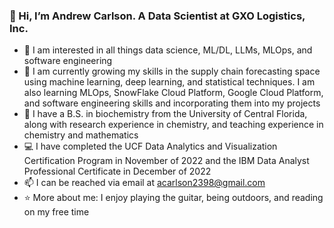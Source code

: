 ### 👋 Hi, I’m Andrew Carlson. A Data Scientist at GXO Logistics, Inc.
- 👀 I am interested in all things data science, ML/DL, LLMs, MLOps, and software engineering
- 🌱 I am currently growing my skills in the supply chain forecasting space using machine learning, deep learning, and statistical techniques. I am also learning MLOps, SnowFlake Cloud Platform, Google Cloud Platform, and software engineering skills and incorporating them into my projects
- 🧬 I have a B.S. in biochemistry from the University of Central Florida, along with research experience in chemistry, and teaching experience in chemistry and mathematics
- 💻 I have completed the UCF Data Analytics and Visualization Certification Program in November of 2022 and the IBM Data Analyst Professional Certificate in December of 2022
- 📫 I can be reached via email at acarlson2398@gmail.com
- ⭐ More about me: I enjoy playing the guitar, being outdoors, and reading on my free time

<!---
Andrew-Carlson/Andrew-Carlson is a ✨ special ✨ repository because its `README.md` (this file) appears on your GitHub profile.
You can click the Preview link to take a look at your changes.
--->
